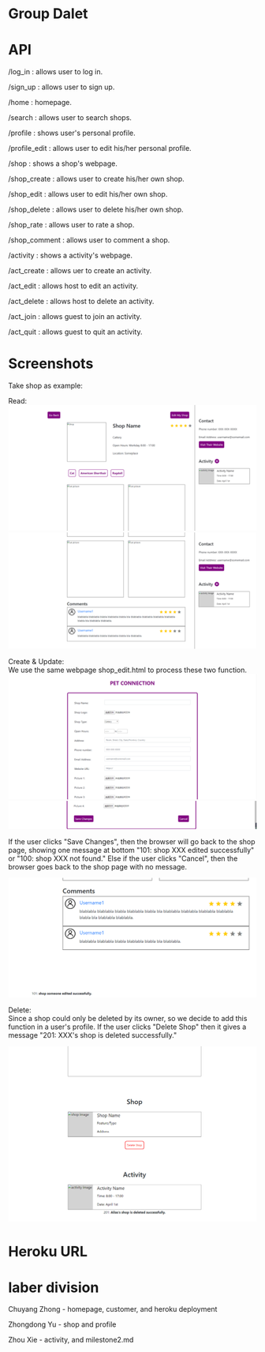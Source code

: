 # Group Dalet

# API

/log_in : allows user to log in.

/sign_up : allows user to sign up.

/home : homepage.

/search : allows user to search shops.

/profile : shows user's personal profile.

/profile_edit : allows user to edit his/her personal profile.

/shop : shows a shop's webpage.

/shop_create : allows user to create his/her own shop.

/shop_edit : allows user to edit his/her own shop.

/shop_delete : allows user to delete his/her own shop.

/shop_rate : allows user to rate a shop.

/shop_comment : allows user to comment a shop.

/activity : shows a activity's webpage.

/act_create : allows uer to create an activity.

/act_edit : allows host to edit an activity.

/act_delete : allows host to delete an activity.

/act_join : allows guest to join an activity.

/act_quit : allows guest to quit an activity.

# Screenshots

Take shop as example:

Read:
![alt shop 1](./images/mt2_shop_1.png)
![alt shop 2](./images/mt2_shop_2.png)

Create & Update:<br>
We use the same webpage shop_edit.html to process these two function. 
![alt shop edit 1](./images/mt2_shop_edit_1.png)
![alt shop edit 2](./images/mt2_shop_edit_2.png)

If the user clicks "Save Changes", then the browser will go back to the shop page, showing one message at bottom "101: shop XXX edited successfully" or "100: shop XXX not found." Else if the user clicks "Cancel", then the browser goes back to the shop page with no message.

![alt shop edit 3](./images/mt2_shop_edit_3.png)

Delete:<br>
Since a shop could only be deleted by its owner, so we decide to add this function in a user's profile. If the user clicks "Delete Shop" then it gives a message "201: XXX's shop is deleted successfully."

![alt shop delete](./images/mt2_shop_delete.png)


# Heroku URL

# laber division

Chuyang Zhong - homepage, customer, and heroku deployment

Zhongdong Yu - shop and profile

Zhou Xie - activity, and milestone2.md